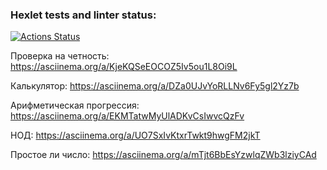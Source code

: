 ### Hexlet tests and linter status:
[![Actions Status](https://github.com/Lnellr/frontend-project-44/actions/workflows/hexlet-check.yml/badge.svg)](https://github.com/Lnellr/frontend-project-44/actions)

Проверка на четность: https://asciinema.org/a/KjeKQSeEOCOZ5Iv5ou1L8Oi9L

Калькулятор: https://asciinema.org/a/DZa0UJvYoRLLNv6Fy5gl2Yz7b

Арифметическая прогрессия:  https://asciinema.org/a/EKMTatwMyUlADKvCsIwvcQzFv

НОД: https://asciinema.org/a/UO7SxIvKtxrTwkt9hwgFM2jkT

Простое ли число:  https://asciinema.org/a/mTjt6BbEsYzwlqZWb3lziyCAd